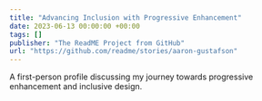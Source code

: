 ```yaml
---
title: "Advancing Inclusion with Progressive Enhancement"
date: 2023-06-13 00:00:00 +00:00
tags: []
publisher: "The ReadME Project from GitHub"
url: "https://github.com/readme/stories/aaron-gustafson"
---
```


A first-person profile discussing my journey towards progressive enhancement and inclusive design.

